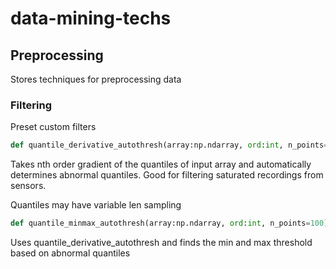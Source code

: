 # data-mining-techs

## Preprocessing
Stores techniques for preprocessing data

### Filtering
Preset custom filters
```python
def quantile_derivative_autothresh(array:np.ndarray, ord:int, n_points=100)
```
Takes nth order gradient of the quantiles of input array and automatically determines abnormal quantiles. Good for filtering saturated recordings from sensors.

Quantiles may have variable len sampling

```python
def quantile_minmax_autothresh(array:np.ndarray, ord:int, n_points=100)
```
Uses quantile_derivative_autothresh and finds the min and max threshold based on abnormal quantiles

